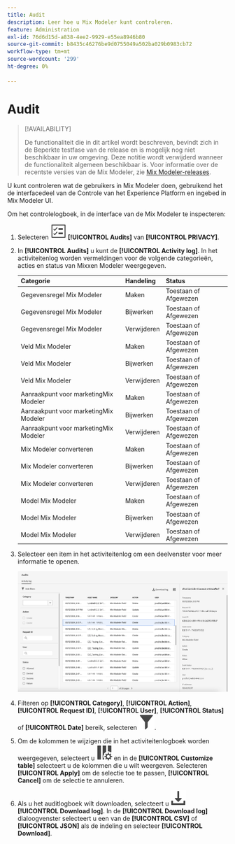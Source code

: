 ```yaml
---
title: Audit
description: Leer hoe u Mix Modeler kunt controleren.
feature: Administration
exl-id: 76d6d15d-a838-4ee2-9929-e55ea8946b80
source-git-commit: b8435c46276be9d0755049a502ba029b0983cb72
workflow-type: tm+mt
source-wordcount: '299'
ht-degree: 0%

---
```


# Audit

>[!AVAILABILITY]
>
>De functionaliteit die in dit artikel wordt beschreven, bevindt zich in de Beperkte testfase van de release en is mogelijk nog niet beschikbaar in uw omgeving. Deze notitie wordt verwijderd wanneer de functionaliteit algemeen beschikbaar is. Voor informatie over de recentste versies van de Mix Modeler, zie [Mix Modeler-releases](/help/releases/latest.md).

U kunt controleren wat de gebruikers in Mix Modeler doen, gebruikend het de interfacedeel van de Controle van het Experience Platform en ingebed in Mix Modeler UI.

Om het controlelogboek, in de interface van de Mix Modeler te inspecteren:

1. Selecteren ![Taaklijst](../assets/icons/TaskList.svg) **[!UICONTROL Audits]** van **[!UICONTROL PRIVACY]**.

1. In **[!UICONTROL Audits]** u kunt de **[!UICONTROL Activity log]**. In het activiteitenlog worden vermeldingen voor de volgende categorieën, acties en status van Mixxen Modeler weergegeven.

   | Categorie | Handeling | Status |
   |---|---|---|
   | Gegevensregel Mix Modeler | Maken | Toestaan of Afgewezen |
   | Gegevensregel Mix Modeler | Bijwerken | Toestaan of Afgewezen |
   | Gegevensregel Mix Modeler | Verwijderen | Toestaan of Afgewezen |
   | Veld Mix Modeler | Maken | Toestaan of Afgewezen |
   | Veld Mix Modeler | Bijwerken | Toestaan of Afgewezen |
   | Veld Mix Modeler | Verwijderen | Toestaan of Afgewezen |
   | Aanraakpunt voor marketingMix Modeler | Maken | Toestaan of Afgewezen |
   | Aanraakpunt voor marketingMix Modeler | Bijwerken | Toestaan of Afgewezen |
   | Aanraakpunt voor marketingMix Modeler | Verwijderen | Toestaan of Afgewezen |
   | Mix Modeler converteren | Maken | Toestaan of Afgewezen |
   | Mix Modeler converteren | Bijwerken | Toestaan of Afgewezen |
   | Mix Modeler converteren | Verwijderen | Toestaan of Afgewezen |
   | Model Mix Modeler | Maken | Toestaan of Afgewezen |
   | Model Mix Modeler | Bijwerken | Toestaan of Afgewezen |
   | Model Mix Modeler | Verwijderen | Toestaan of Afgewezen |

1. Selecteer een item in het activiteitenlog om een deelvenster voor meer informatie te openen.

   ![Mix Modeler Audit](../assets/mix-modeler-audit.png)

1. Filteren op **[!UICONTROL Category]**, **[!UICONTROL Action]**, **[!UICONTROL Request ID]**, **[!UICONTROL User]**, **[!UICONTROL Status]** of **[!UICONTROL Date]** bereik, selecteren ![Filter](../assets/icons/Filter.svg).

1. Om de kolommen te wijzigen die in het activiteitenlogboek worden weergegeven, selecteert u ![Kolommen](../assets/icons/ColumnSetting.svg) en in de **[!UICONTROL Customize table]** selecteert u de kolommen die u wilt weergeven. Selecteren **[!UICONTROL Apply]** om de selectie toe te passen, **[!UICONTROL Cancel]** om de selectie te annuleren.

1. Als u het auditlogboek wilt downloaden, selecteert u ![Downloaden](../assets/icons/Download.svg) **[!UICONTROL Download log]**. In de **[!UICONTROL Download log]** dialoogvenster selecteert u een van de **[!UICONTROL CSV]** of **[!UICONTROL JSON]** als de indeling en selecteer **[!UICONTROL Download]**.
